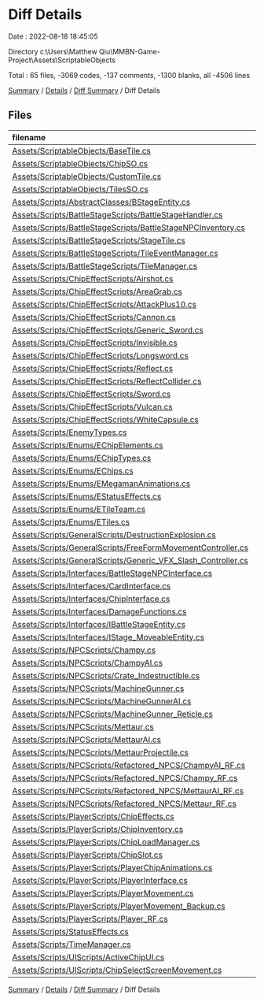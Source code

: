 # Diff Details

Date : 2022-08-18 18:45:05

Directory c:\\Users\\Matthew Qiu\\MMBN-Game-Project\\Assets\\ScriptableObjects

Total : 65 files,  -3069 codes, -137 comments, -1300 blanks, all -4506 lines

[Summary](results.md) / [Details](details.md) / [Diff Summary](diff.md) / Diff Details

## Files
| filename | language | code | comment | blank | total |
| :--- | :--- | ---: | ---: | ---: | ---: |
| [Assets/ScriptableObjects/BaseTile.cs](/Assets/ScriptableObjects/BaseTile.cs) | C# | 56 | 1 | 22 | 79 |
| [Assets/ScriptableObjects/ChipSO.cs](/Assets/ScriptableObjects/ChipSO.cs) | C# | 64 | 2 | 22 | 88 |
| [Assets/ScriptableObjects/CustomTile.cs](/Assets/ScriptableObjects/CustomTile.cs) | C# | 107 | 1 | 24 | 132 |
| [Assets/ScriptableObjects/TilesSO.cs](/Assets/ScriptableObjects/TilesSO.cs) | C# | 40 | 0 | 11 | 51 |
| [Assets/Scripts/AbstractClasses/BStageEntity.cs](/Assets/Scripts/AbstractClasses/BStageEntity.cs) | C# | -150 | -10 | -39 | -199 |
| [Assets/Scripts/BattleStageScripts/BattleStageHandler.cs](/Assets/Scripts/BattleStageScripts/BattleStageHandler.cs) | C# | -226 | -13 | -87 | -326 |
| [Assets/Scripts/BattleStageScripts/BattleStageNPCInventory.cs](/Assets/Scripts/BattleStageScripts/BattleStageNPCInventory.cs) | C# | -11 | 0 | -9 | -20 |
| [Assets/Scripts/BattleStageScripts/StageTile.cs](/Assets/Scripts/BattleStageScripts/StageTile.cs) | C# | -17 | -1 | -8 | -26 |
| [Assets/Scripts/BattleStageScripts/TileEventManager.cs](/Assets/Scripts/BattleStageScripts/TileEventManager.cs) | C# | -58 | 0 | -47 | -105 |
| [Assets/Scripts/BattleStageScripts/TileManager.cs](/Assets/Scripts/BattleStageScripts/TileManager.cs) | C# | -19 | 0 | -11 | -30 |
| [Assets/Scripts/ChipEffectScripts/Airshot.cs](/Assets/Scripts/ChipEffectScripts/Airshot.cs) | C# | -30 | 0 | -20 | -50 |
| [Assets/Scripts/ChipEffectScripts/AreaGrab.cs](/Assets/Scripts/ChipEffectScripts/AreaGrab.cs) | C# | -36 | -3 | -20 | -59 |
| [Assets/Scripts/ChipEffectScripts/AttackPlus10.cs](/Assets/Scripts/ChipEffectScripts/AttackPlus10.cs) | C# | -29 | -1 | -18 | -48 |
| [Assets/Scripts/ChipEffectScripts/Cannon.cs](/Assets/Scripts/ChipEffectScripts/Cannon.cs) | C# | -28 | 0 | -17 | -45 |
| [Assets/Scripts/ChipEffectScripts/Generic_Sword.cs](/Assets/Scripts/ChipEffectScripts/Generic_Sword.cs) | C# | -26 | -2 | -14 | -42 |
| [Assets/Scripts/ChipEffectScripts/Invisible.cs](/Assets/Scripts/ChipEffectScripts/Invisible.cs) | C# | -12 | -2 | -5 | -19 |
| [Assets/Scripts/ChipEffectScripts/Longsword.cs](/Assets/Scripts/ChipEffectScripts/Longsword.cs) | C# | -26 | -2 | -17 | -45 |
| [Assets/Scripts/ChipEffectScripts/Reflect.cs](/Assets/Scripts/ChipEffectScripts/Reflect.cs) | C# | -22 | 0 | -9 | -31 |
| [Assets/Scripts/ChipEffectScripts/ReflectCollider.cs](/Assets/Scripts/ChipEffectScripts/ReflectCollider.cs) | C# | -59 | -1 | -24 | -84 |
| [Assets/Scripts/ChipEffectScripts/Sword.cs](/Assets/Scripts/ChipEffectScripts/Sword.cs) | C# | -27 | 0 | -15 | -42 |
| [Assets/Scripts/ChipEffectScripts/Vulcan.cs](/Assets/Scripts/ChipEffectScripts/Vulcan.cs) | C# | -27 | 0 | -17 | -44 |
| [Assets/Scripts/ChipEffectScripts/WhiteCapsule.cs](/Assets/Scripts/ChipEffectScripts/WhiteCapsule.cs) | C# | -12 | -2 | -5 | -19 |
| [Assets/Scripts/EnemyTypes.cs](/Assets/Scripts/EnemyTypes.cs) | C# | -7 | 0 | -4 | -11 |
| [Assets/Scripts/Enums/EChipElements.cs](/Assets/Scripts/Enums/EChipElements.cs) | C# | -28 | 0 | -12 | -40 |
| [Assets/Scripts/Enums/EChipTypes.cs](/Assets/Scripts/Enums/EChipTypes.cs) | C# | -12 | -8 | -7 | -27 |
| [Assets/Scripts/Enums/EChips.cs](/Assets/Scripts/Enums/EChips.cs) | C# | -17 | -13 | -14 | -44 |
| [Assets/Scripts/Enums/EMegamanAnimations.cs](/Assets/Scripts/Enums/EMegamanAnimations.cs) | C# | -19 | -3 | -7 | -29 |
| [Assets/Scripts/Enums/EStatusEffects.cs](/Assets/Scripts/Enums/EStatusEffects.cs) | C# | -12 | 0 | -5 | -17 |
| [Assets/Scripts/Enums/ETileTeam.cs](/Assets/Scripts/Enums/ETileTeam.cs) | C# | -8 | 0 | -4 | -12 |
| [Assets/Scripts/Enums/ETiles.cs](/Assets/Scripts/Enums/ETiles.cs) | C# | -29 | 0 | -8 | -37 |
| [Assets/Scripts/GeneralScripts/DestructionExplosion.cs](/Assets/Scripts/GeneralScripts/DestructionExplosion.cs) | C# | -17 | -1 | -7 | -25 |
| [Assets/Scripts/GeneralScripts/FreeFormMovementController.cs](/Assets/Scripts/GeneralScripts/FreeFormMovementController.cs) | C# | -12 | -2 | -5 | -19 |
| [Assets/Scripts/GeneralScripts/Generic_VFX_Slash_Controller.cs](/Assets/Scripts/GeneralScripts/Generic_VFX_Slash_Controller.cs) | C# | -40 | -1 | -20 | -61 |
| [Assets/Scripts/Interfaces/BattleStageNPCInterface.cs](/Assets/Scripts/Interfaces/BattleStageNPCInterface.cs) | C# | -8 | 0 | -4 | -12 |
| [Assets/Scripts/Interfaces/CardInterface.cs](/Assets/Scripts/Interfaces/CardInterface.cs) | C# | -12 | 0 | -14 | -26 |
| [Assets/Scripts/Interfaces/ChipInterface.cs](/Assets/Scripts/Interfaces/ChipInterface.cs) | C# | -9 | 0 | -5 | -14 |
| [Assets/Scripts/Interfaces/DamageFunctions.cs](/Assets/Scripts/Interfaces/DamageFunctions.cs) | C# | -9 | -1 | -4 | -14 |
| [Assets/Scripts/Interfaces/IBattleStageEntity.cs](/Assets/Scripts/Interfaces/IBattleStageEntity.cs) | C# | -25 | -5 | -10 | -40 |
| [Assets/Scripts/Interfaces/IStage_MoveableEntity.cs](/Assets/Scripts/Interfaces/IStage_MoveableEntity.cs) | C# | -11 | 0 | -7 | -18 |
| [Assets/Scripts/NPCScripts/Champy.cs](/Assets/Scripts/NPCScripts/Champy.cs) | C# | -161 | -4 | -50 | -215 |
| [Assets/Scripts/NPCScripts/ChampyAI.cs](/Assets/Scripts/NPCScripts/ChampyAI.cs) | C# | -84 | -2 | -40 | -126 |
| [Assets/Scripts/NPCScripts/Crate_Indestructible.cs](/Assets/Scripts/NPCScripts/Crate_Indestructible.cs) | C# | -26 | -1 | -13 | -40 |
| [Assets/Scripts/NPCScripts/MachineGunner.cs](/Assets/Scripts/NPCScripts/MachineGunner.cs) | C# | -44 | -2 | -23 | -69 |
| [Assets/Scripts/NPCScripts/MachineGunnerAI.cs](/Assets/Scripts/NPCScripts/MachineGunnerAI.cs) | C# | -64 | -2 | -31 | -97 |
| [Assets/Scripts/NPCScripts/MachineGunner_Reticle.cs](/Assets/Scripts/NPCScripts/MachineGunner_Reticle.cs) | C# | -71 | -1 | -26 | -98 |
| [Assets/Scripts/NPCScripts/Mettaur.cs](/Assets/Scripts/NPCScripts/Mettaur.cs) | C# | -186 | -9 | -68 | -263 |
| [Assets/Scripts/NPCScripts/MettaurAI.cs](/Assets/Scripts/NPCScripts/MettaurAI.cs) | C# | -57 | -6 | -25 | -88 |
| [Assets/Scripts/NPCScripts/MettaurProjectile.cs](/Assets/Scripts/NPCScripts/MettaurProjectile.cs) | C# | -63 | -3 | -17 | -83 |
| [Assets/Scripts/NPCScripts/Refactored_NPCS/ChampyAI_RF.cs](/Assets/Scripts/NPCScripts/Refactored_NPCS/ChampyAI_RF.cs) | C# | -26 | -1 | -10 | -37 |
| [Assets/Scripts/NPCScripts/Refactored_NPCS/Champy_RF.cs](/Assets/Scripts/NPCScripts/Refactored_NPCS/Champy_RF.cs) | C# | -109 | 0 | -33 | -142 |
| [Assets/Scripts/NPCScripts/Refactored_NPCS/MettaurAI_RF.cs](/Assets/Scripts/NPCScripts/Refactored_NPCS/MettaurAI_RF.cs) | C# | -51 | -3 | -16 | -70 |
| [Assets/Scripts/NPCScripts/Refactored_NPCS/Mettaur_RF.cs](/Assets/Scripts/NPCScripts/Refactored_NPCS/Mettaur_RF.cs) | C# | -51 | -2 | -18 | -71 |
| [Assets/Scripts/PlayerScripts/ChipEffects.cs](/Assets/Scripts/PlayerScripts/ChipEffects.cs) | C# | -131 | -7 | -50 | -188 |
| [Assets/Scripts/PlayerScripts/ChipInventory.cs](/Assets/Scripts/PlayerScripts/ChipInventory.cs) | C# | -30 | 0 | -14 | -44 |
| [Assets/Scripts/PlayerScripts/ChipLoadManager.cs](/Assets/Scripts/PlayerScripts/ChipLoadManager.cs) | C# | -45 | -1 | -22 | -68 |
| [Assets/Scripts/PlayerScripts/ChipSlot.cs](/Assets/Scripts/PlayerScripts/ChipSlot.cs) | C# | -36 | 0 | -23 | -59 |
| [Assets/Scripts/PlayerScripts/PlayerChipAnimations.cs](/Assets/Scripts/PlayerScripts/PlayerChipAnimations.cs) | C# | -48 | 0 | -16 | -64 |
| [Assets/Scripts/PlayerScripts/PlayerInterface.cs](/Assets/Scripts/PlayerScripts/PlayerInterface.cs) | C# | -10 | 0 | -6 | -16 |
| [Assets/Scripts/PlayerScripts/PlayerMovement.cs](/Assets/Scripts/PlayerScripts/PlayerMovement.cs) | C# | -231 | 0 | -98 | -329 |
| [Assets/Scripts/PlayerScripts/PlayerMovement_Backup.cs](/Assets/Scripts/PlayerScripts/PlayerMovement_Backup.cs) | C# | -348 | -9 | -118 | -475 |
| [Assets/Scripts/PlayerScripts/Player_RF.cs](/Assets/Scripts/PlayerScripts/Player_RF.cs) | C# | -185 | -6 | -68 | -259 |
| [Assets/Scripts/StatusEffects.cs](/Assets/Scripts/StatusEffects.cs) | C# | -6 | 0 | -7 | -13 |
| [Assets/Scripts/TimeManager.cs](/Assets/Scripts/TimeManager.cs) | C# | -25 | -3 | -12 | -40 |
| [Assets/Scripts/UIScripts/ActiveChipUI.cs](/Assets/Scripts/UIScripts/ActiveChipUI.cs) | C# | -32 | -1 | -14 | -47 |
| [Assets/Scripts/UIScripts/ChipSelectScreenMovement.cs](/Assets/Scripts/UIScripts/ChipSelectScreenMovement.cs) | C# | -126 | -7 | -42 | -175 |

[Summary](results.md) / [Details](details.md) / [Diff Summary](diff.md) / Diff Details